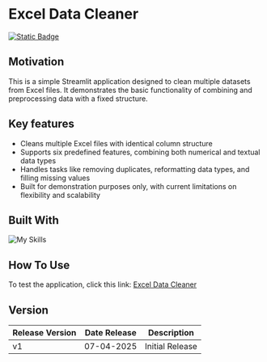 # Excel Data Cleaner

[![Static Badge](https://img.shields.io/badge/Back_to_Portfolio_Page-red?style=for-the-badge&logo=github&labelColor=black)](https://izzad2413.github.io/nazmirulizzadnassir.github.io/)

## Motivation

This is a simple Streamlit application designed to clean multiple datasets from Excel files. It demonstrates the basic functionality of combining and preprocessing data with a fixed structure.

## Key features

- Cleans multiple Excel files with identical column structure
- Supports six predefined features, combining both numerical and textual data types
- Handles tasks like removing duplicates, reformatting data types, and filling missing values
- Built for demonstration purposes only, with current limitations on flexibility and scalability

## Built With

![My Skills](https://go-skill-icons.vercel.app/api/icons?i=vscode,python,streamlit&titles=true)

## How To Use
To test the application, click this link: [Excel Data Cleaner](https://exceldatasetpreprocess-zadataintelligence.streamlit.app/)

## Version
|Release Version| Date Release | Description |
| --- | --- | --- |
| v1 | 07-04-2025 | Initial Release |
